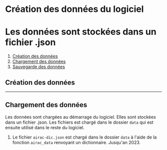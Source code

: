 # Création des données du logiciel

# Les données sont stockées dans un fichier .json

1. [Création des données](#création-des-données)
2. [Chargement des données](#chargement-des-données)
3. [Sauvegarde des données](#sauvegarde-des-données)



## Création des données


---

## Chargement des données

Les données sont chargées au démarrage du logiciel. Elles sont stockées dans un fichier .json. Les fichiers est chargé dans le dossier `data` qui est ensuite utilisé dans le reste du logiciel.

 1. Le fichier `airac-dic.json` est chargé dans le dossier `data` à l'aide de la fonction `airac_data` renvoyant un dictionnaire. Jusqu'an 2023.